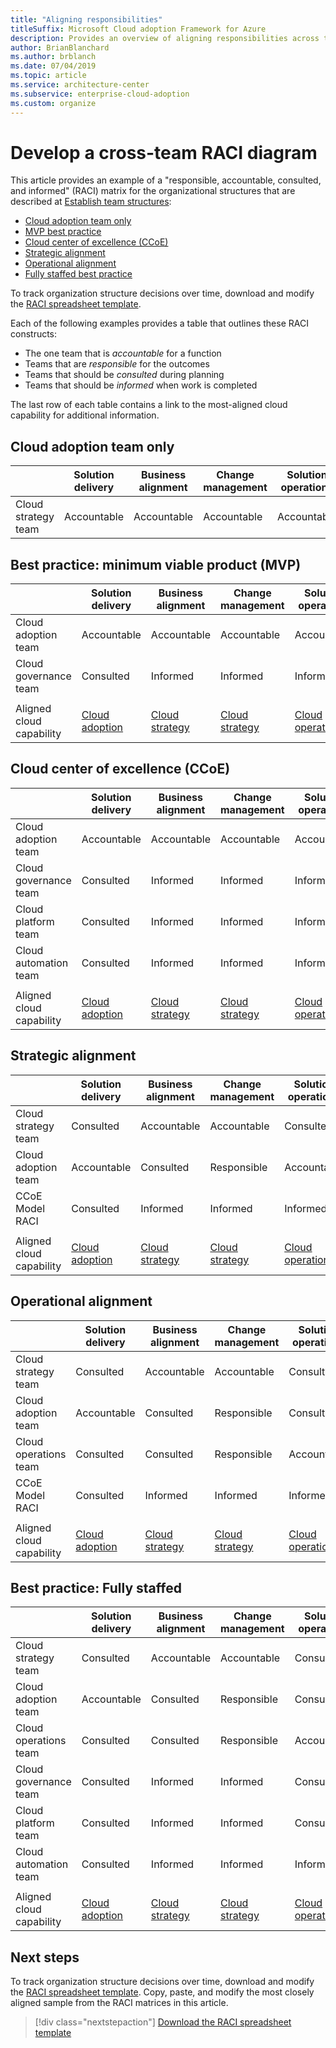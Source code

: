 ```yaml
---
title: "Aligning responsibilities"
titleSuffix: Microsoft Cloud adoption Framework for Azure
description: Provides an overview of aligning responsibilities across teams.
author: BrianBlanchard
ms.author: brblanch
ms.date: 07/04/2019
ms.topic: article
ms.service: architecture-center
ms.subservice: enterprise-cloud-adoption
ms.custom: organize
---
```


# Develop a cross-team RACI diagram

This article provides an example of a "responsible, accountable, consulted, and informed" (RACI) matrix for the organizational structures that are described at [Establish team structures](./organization-structures.md):

- [Cloud adoption team only](#cloud-adoption-team-only)
- [MVP best practice](#best-practice-minimum-viable-product-mvp)
- [Cloud center of excellence (CCoE)](#cloud-center-of-excellence-ccoe)
- [Strategic alignment](#strategic-alignment)
- [Operational alignment](#strategic-alignment)
- [Fully staffed best practice](#best-practice-fully-staffed)

To track organization structure decisions over time, download and modify the [RACI spreadsheet template](https://archcenter.blob.core.windows.net/cdn/fusion/management/raci-template.xlsx).

Each of the following examples provides a table that outlines these RACI constructs:

- The one team that is *accountable* for a function
- Teams that are *responsible* for the outcomes
- Teams that should be *consulted* during planning
- Teams that should be *informed* when work is completed

The last row of each table contains a link to the most-aligned cloud capability for additional information.

## Cloud adoption team only

|  |Solution delivery  |Business alignment  |Change management  |Solution operations  |Governance |Platform maturity  |Platform operations  |Platform automation  |
|---------|---------|---------|---------|---------|---------|---------|---------|---------|
|Cloud strategy team  |Accountable|Accountable|Accountable|Accountable|Accountable|Accountable|Accountable|Accountable|

## Best practice: minimum viable product (MVP)

|  |Solution delivery  |Business alignment  |Change management  |Solution operations  |Governance |Platform maturity  |Platform operations  |Platform automation  |
|---------|---------|---------|---------|---------|---------|---------|---------|---------|
|Cloud adoption team|Accountable|Accountable|Accountable|Accountable|Consulted|Consulted|Consulted|Informed|
|Cloud governance team|Consulted|Informed|Informed|Informed|Accountable|Accountable|Accountable|Accountable|
||||||||||
|Aligned cloud capability|[Cloud adoption](./cloud-adoption.md)|[Cloud strategy](./cloud-strategy.md)|[Cloud strategy](./cloud-strategy.md)|[Cloud operations](./cloud-operations.md)|[CCoE](./cloud-center-excellence.md)-[Cloud governance](./cloud-governance.md)|[CCoE](./cloud-center-excellence.md)-[Cloud platform](./cloud-platform.md)|[CCoE](./cloud-center-excellence.md)-[Cloud platform](./cloud-platform.md)|[CCoE](./cloud-center-excellence.md)-[Cloud automation](./cloud-automation.md)|

## Cloud center of excellence (CCoE)

|  |Solution delivery  |Business alignment  |Change management  |Solution operations  |Governance |Platform maturity  |Platform operations  |Platform automation  |
|---------|---------|---------|---------|---------|---------|---------|---------|---------|
|Cloud adoption team  |Accountable|Accountable|Accountable|Accountable|Informed   |Informed   |Informed   |Informed   |
|Cloud governance team|Consulted  |Informed   |Informed   |Informed   |Accountable|Consulted  |Responsible|Informed   |
|Cloud platform team  |Consulted  |Informed   |Informed   |Informed   |Consulted  |Accountable|Accountable|Responsible|
|Cloud automation team|Consulted  |Informed   |Informed   |Informed   |Consulted  |Responsible|Responsible|Accountable|
||||||||||
|Aligned cloud capability|[Cloud adoption](./cloud-adoption.md)|[Cloud strategy](./cloud-strategy.md)|[Cloud strategy](./cloud-strategy.md)|[Cloud operations](./cloud-operations.md)|[CCoE](./cloud-center-excellence.md)-[Cloud governance](./cloud-governance.md)|[CCoE](./cloud-center-excellence.md)-[Cloud platform](./cloud-platform.md)|[CCoE](./cloud-center-excellence.md)-[Cloud platform](./cloud-platform.md)|[CCoE](./cloud-center-excellence.md)-[Cloud automation](./cloud-automation.md)|

## Strategic alignment

|  |Solution delivery  |Business alignment  |Change management  |Solution operations  |Governance |Platform maturity  |Platform operations  |Platform automation  |
|---------|---------|---------|---------|---------|---------|---------|---------|---------|
|Cloud strategy team  |Consulted  |Accountable|Accountable|Consulted  |Consulted  |Informed   |Informed   |Informed   |
|Cloud adoption team  |Accountable|Consulted  |Responsible|Accountable|Informed   |Informed   |Informed   |Informed   |
|CCoE Model RACI      |Consulted  |Informed   |Informed   |Informed   |Accountable|Accountable|Accountable|Accountable|
||||||||||
|Aligned cloud capability|[Cloud adoption](./cloud-adoption.md)|[Cloud strategy](./cloud-strategy.md)|[Cloud strategy](./cloud-strategy.md)|[Cloud operations](./cloud-operations.md)|[CCoE](./cloud-center-excellence.md)-[Cloud governance](./cloud-governance.md)|[CCoE](./cloud-center-excellence.md)-[Cloud platform](./cloud-platform.md)|[CCoE](./cloud-center-excellence.md)-[Cloud platform](./cloud-platform.md)|[CCoE](./cloud-center-excellence.md)-[Cloud automation](./cloud-automation.md)|

## Operational alignment

|  |Solution delivery  |Business alignment  |Change management  |Solution operations  |Governance |Platform maturity  |Platform operations  |Platform automation  |
|---------|---------|---------|---------|---------|---------|---------|---------|---------|
|Cloud strategy team  |Consulted  |Accountable|Accountable|Consulted  |Consulted  |Informed   |Informed   |Informed   |
|Cloud adoption team  |Accountable|Consulted  |Responsible|Consulted  |Informed   |Informed   |Informed   |Informed   |
|Cloud operations team|Consulted  |Consulted  |Responsible|Accountable|Consulted  |Informed   |Accountable|Consulted  |
|CCoE Model RACI      |Consulted  |Informed   |Informed   |Informed   |Accountable|Accountable|Responsible|Accountable|
||||||||||
|Aligned cloud capability|[Cloud adoption](./cloud-adoption.md)|[Cloud strategy](./cloud-strategy.md)|[Cloud strategy](./cloud-strategy.md)|[Cloud operations](./cloud-operations.md)|[CCoE](./cloud-center-excellence.md)-[Cloud governance](./cloud-governance.md)|[CCoE](./cloud-center-excellence.md)-[Cloud platform](./cloud-platform.md)|[CCoE](./cloud-center-excellence.md)-[Cloud platform](./cloud-platform.md)|[CCoE](./cloud-center-excellence.md)-[Cloud automation](./cloud-automation.md)|

## Best practice: Fully staffed

|  |Solution delivery  |Business alignment  |Change management  |Solution operations  |Governance |Platform maturity  |Platform operations  |Platform automation  |
|---------|---------|---------|---------|---------|---------|---------|---------|---------|
|Cloud strategy team  |Consulted  |Accountable|Accountable|Consulted  |Consulted  |Informed   |Informed   |Informed   |
|Cloud adoption team  |Accountable|Consulted  |Responsible|Consulted  |Informed   |Informed   |Informed   |Informed   |
|Cloud operations team|Consulted  |Consulted  |Responsible|Accountable|Consulted  |Informed   |Accountable|Consulted  |
|Cloud governance team|Consulted  |Informed   |Informed   |Consulted  |Accountable|Consulted  |Responsible|Informed   |
|Cloud platform team  |Consulted  |Informed   |Informed   |Consulted  |Consulted  |Accountable|Responsible|Responsible|
|Cloud automation team|Consulted  |Informed   |Informed   |Informed   |Consulted  |Responsible|Responsible|Accountable|
||||||||||
|Aligned cloud capability|[Cloud adoption](./cloud-adoption.md)|[Cloud strategy](./cloud-strategy.md)|[Cloud strategy](./cloud-strategy.md)|[Cloud operations](./cloud-operations.md)|[CCoE](./cloud-center-excellence.md)-[Cloud governance](./cloud-governance.md)|[CCoE](./cloud-center-excellence.md)-[Cloud platform](./cloud-platform.md)|[CCoE](./cloud-center-excellence.md)-[Cloud platform](./cloud-platform.md)|[CCoE](./cloud-center-excellence.md)-[Cloud automation](./cloud-automation.md)|

## Next steps

To track organization structure decisions over time, download and modify the [RACI spreadsheet template](https://archcenter.blob.core.windows.net/cdn/fusion/management/raci-template.xlsx). Copy, paste, and modify the most closely aligned sample from the RACI matrices in this article.

> [!div class="nextstepaction"]
> [Download the RACI spreadsheet template](https://archcenter.blob.core.windows.net/cdn/fusion/management/raci-template.xlsx)


